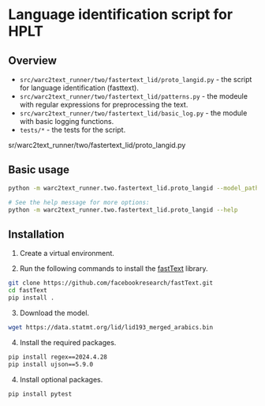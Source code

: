 # Language identification script for HPLT

## Overview

* `src/warc2text_runner/two/fastertext_lid/proto_langid.py` - the script for language identification (fasttext).
* `src/warc2text_runner/two/fastertext_lid/patterns.py` - the modeule with regular expressions for preprocessing the text.
* `src/warc2text_runner/two/fastertext_lid/basic_log.py` - the module with basic logging functions.
* `tests/*` - the tests for the script.

sr/warc2text_runner/two/fastertext_lid/proto_langid.py

## Basic usage

```bash
python -m warc2text_runner.two.fastertext_lid.proto_langid --model_path $MODEL_PATH < $YOUR_FILE

# See the help message for more options:
python -m warc2text_runner.two.fastertext_lid.proto_langid --help

```

## Installation

1) Create a virtual environment.

2) Run the following commands to install the [fastText](https://github.com/facebookresearch/fastText?tab=readme-ov-file#building-fasttext-for-python) library.

```bash
git clone https://github.com/facebookresearch/fastText.git
cd fastText
pip install .
```

3) Download the model.
```bash
wget https://data.statmt.org/lid/lid193_merged_arabics.bin
```

4) Install the required packages.

```bash
pip install regex==2024.4.28
pip install ujson==5.9.0
```

4) Install optional packages.

```bash
pip install pytest
```
